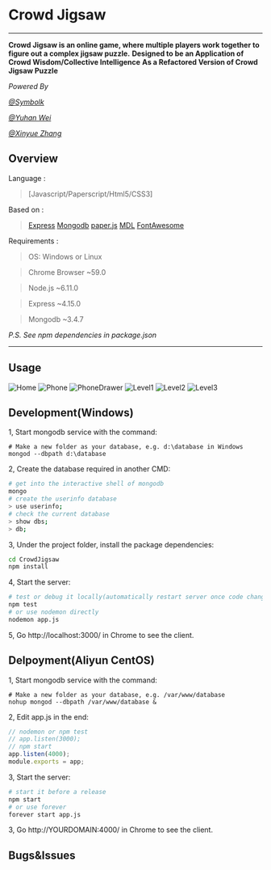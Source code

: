 # Crowd Jigsaw

---

**Crowd Jigsaw is an online game, where multiple players work together to figure out a complex jigsaw puzzle.**
**Designed to be an Application of Crowd Wisdom/Collective Intelligence**
**As a Refactored Version of Crowd Jigsaw Puzzle**

_Powered By_

_[@Symbolk](http://www.symbolk.com)_

_[@Yuhan Wei](https://github.com/weiyuhan)_

_[@Xinyue Zhang](https://github.com/ZXinyue)_

## Overview

Language : 

> [Javascript/Paperscript/Html5/CSS3]

Based on :

> [Express](http://www.expressjs.com.cn/ "Express offical site") 
> [Mongodb](https://www.mongodb.com/ "Mongodb offical site")
> [paper.js](http://www.paperjs.org/ "Paper.js") 
> [MDL](https://getmdl.io/ "Material Design Lite")
> [FontAwesome](http://fontawesome.dashgame.com/ "FontAwesome")

Requirements :

> OS: Windows or Linux

> Chrome Browser ~59.0

> Node.js ~6.11.0

> Express ~4.15.0

> Mongodb ~3.4.7

_P.S. See npm dependencies in package.json_
 
---
## Usage

![Home](https://github.com/Symbolk/CrowdJigsaw/blob/master/public/screenshots/home.jpg)
![Phone](https://github.com/Symbolk/CrowdJigsaw/blob/master/public/screenshots/phone.jpg)
![PhoneDrawer](https://github.com/Symbolk/CrowdJigsaw/blob/master/public/screenshots/phone_drawer.jpg)
![Level1](https://github.com/Symbolk/CrowdJigsaw/blob/master/public/screenshots/thumbnail_1.jpg)
![Level2](https://github.com/Symbolk/CrowdJigsaw/blob/master/public/screenshots/thumbnail_2.jpg)
![Level3](https://github.com/Symbolk/CrowdJigsaw/blob/master/public/screenshots/thumbnail_3.jpg)



## Development(Windows)

1, Start mongodb service with the command:

```shell
# Make a new folder as your database, e.g. d:\database in Windows
mongod --dbpath d:\database
```
2, Create the database required in another CMD:

```sh
# get into the interactive shell of mongodb
mongo
# create the userinfo database
> use userinfo;
# check the current database
> show dbs;
> db;

```
3, Under the project folder, install the package dependencies:

```sh
cd CrowdJigsaw
npm install
```

4, Start the server:

```sh
# test or debug it locally(automatically restart server once code changed)
npm test
# or use nodemon directly
nodemon app.js
```
5, Go http://localhost:3000/ in Chrome to see the client.


## Delpoyment(Aliyun CentOS)

1, Start mongodb service with the command:

```shell
# Make a new folder as your database, e.g. /var/www/database
nohup mongod --dbpath /var/www/database &
```

2, Edit app.js in the end:

```javascript
// nodemon or npm test
// app.listen(3000);
// npm start
app.listen(4000);
module.exports = app; 
```
3, Start the server:

```sh
# start it before a release
npm start
# or use forever
forever start app.js
```

3, Go http://YOURDOMAIN:4000/ in Chrome to see the client.

## Bugs&Issues